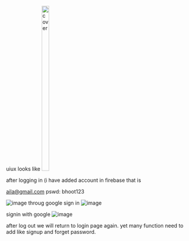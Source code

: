 uiux looks like
<img width="20%" height = "450px" src="https://user-images.githubusercontent.com/104529563/215080732-216035e2-3ccf-4732-8814-dd8ec4de3cdf.png" alt="cover" />


after logging in
(i have added account in firebase that is 

aila@gmail.com
pswd: bhoot123

![image](https://user-images.githubusercontent.com/104529563/215080970-f8d17bc7-b2fc-4a5a-b741-aafe85553831.png)
throug google sign in
![image](https://user-images.githubusercontent.com/104529563/215158136-0be495c7-3c5a-4e7e-88ab-c195a21a95aa.png)


signin with google
![image](https://user-images.githubusercontent.com/104529563/215116649-8e460bca-1b33-4e72-b9f5-56dfd658e029.png)

after log out we will return to login page again.
yet many function need to add like signup and forget password.



